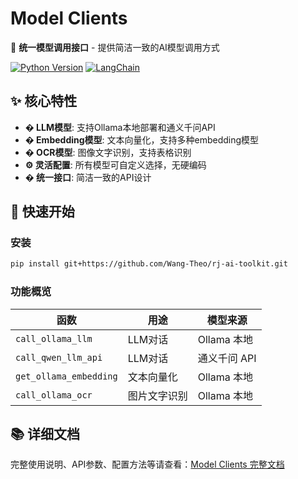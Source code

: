 # Model Clients

🔌 **统一模型调用接口** - 提供简洁一致的AI模型调用方式

[![Python Version](https://img.shields.io/badge/python-3.8+-blue.svg)](https://www.python.org/downloads/)
[![LangChain](https://img.shields.io/badge/LangChain-0.3+-green.svg)](https://github.com/langchain-ai/langchain)

## ✨ 核心特性

- **� LLM模型**: 支持Ollama本地部署和通义千问API
- **� Embedding模型**: 文本向量化，支持多种embedding模型
- **�️ OCR模型**: 图像文字识别，支持表格识别
- **⚙️ 灵活配置**: 所有模型可自定义选择，无硬编码
- **� 统一接口**: 简洁一致的API设计

## 🚀 快速开始

### 安装

```bash
pip install git+https://github.com/Wang-Theo/rj-ai-toolkit.git
```

### 功能概览

| 函数 | 用途 | 模型来源 |
|------|------|----------|
| `call_ollama_llm` | LLM对话 | Ollama 本地 |
| `call_qwen_llm_api` | LLM对话 | 通义千问 API |
| `get_ollama_embedding` | 文本向量化 | Ollama 本地 |
| `call_ollama_ocr` | 图片文字识别 | Ollama 本地 |

## 📚 详细文档

完整使用说明、API参数、配置方法等请查看：[Model Clients 完整文档](./model_clients/README_MODEL.md)
